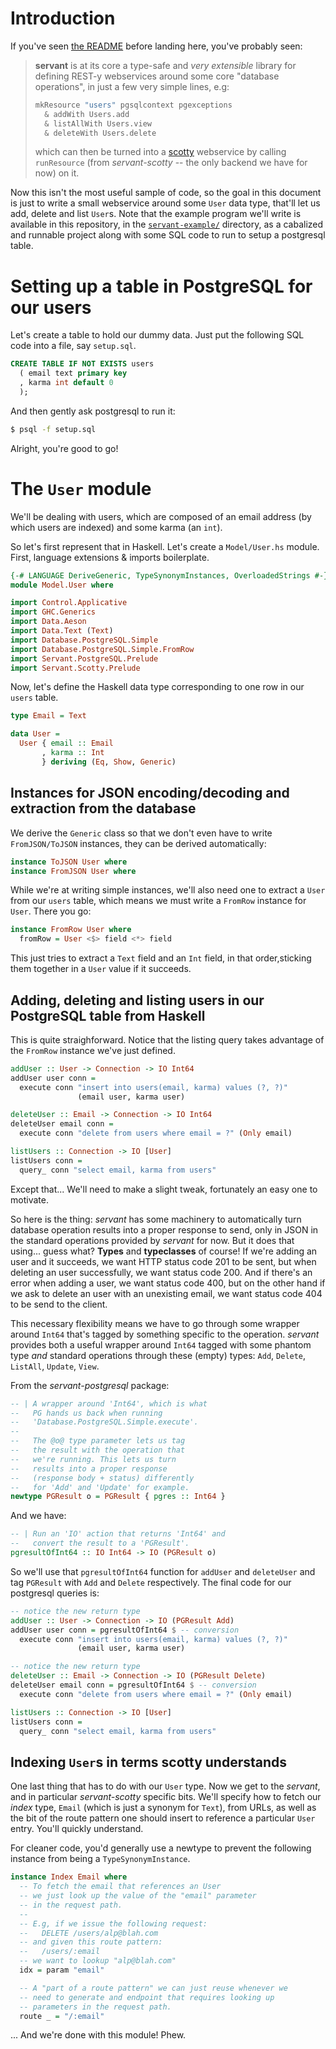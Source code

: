 # Introduction

If you've seen [the README](https://github.com/zalora/servant/blob/master/README.md) before landing here, you've probably seen:

> **servant** is at its core a type-safe and *very extensible* library for defining REST-y webservices around some core "database operations", in just a few very simple lines, e.g:
>
> ``` haskell
> mkResource "users" pgsqlcontext pgexceptions
>   & addWith Users.add
>   & listAllWith Users.view
>   & deleteWith Users.delete
> ```
>
> which can then be turned into a [scotty](http://hackage.haskell.org/package/scotty) webservice by calling `runResource` (from *servant-scotty* -- the only backend we have for now) on it.

Now this isn't the most useful sample of code, so the goal in this document is just to write a small webservice around some `User` data type, that'll let us add, delete and list `User`s. Note that the example program we'll write is available in this repository, in the [`servant-example/`](https://github.com/zalora/servant/tree/master/servant-example) directory, as a cabalized and runnable project along with some SQL code to run to setup a postgresql table.

# Setting up a table in PostgreSQL for our users

Let's create a table to hold our dummy data. Just put the following SQL code into a file, say `setup.sql`.

``` sql
CREATE TABLE IF NOT EXISTS users
  ( email text primary key
  , karma int default 0
  );
```

And then gently ask postgresql to run it:

``` bash
$ psql -f setup.sql
```

Alright, you're good to go!

# The `User` module

We'll be dealing with users, which are composed of an email address (by which users are indexed) and some karma (an `int`).

So let's first represent that in Haskell. Let's create a `Model/User.hs` module. First, language extensions & imports boilerplate.

``` haskell
{-# LANGUAGE DeriveGeneric, TypeSynonymInstances, OverloadedStrings #-}
module Model.User where

import Control.Applicative
import GHC.Generics
import Data.Aeson
import Data.Text (Text)
import Database.PostgreSQL.Simple
import Database.PostgreSQL.Simple.FromRow
import Servant.PostgreSQL.Prelude
import Servant.Scotty.Prelude
```

Now, let's define the Haskell data type corresponding to one row in our `users` table.

``` haskell
type Email = Text

data User =
  User { email :: Email
       , karma :: Int
       } deriving (Eq, Show, Generic)
```

## Instances for JSON encoding/decoding and extraction from the database
We derive the `Generic` class so that we don't even have to write `FromJSON/ToJSON` instances, they can be derived automatically:

``` haskell
instance ToJSON User where
instance FromJSON User where
```

While we're at writing simple instances, we'll also need one to extract a `User` from our `users` table, which means we must write a `FromRow` instance for `User`. There you go:

``` haskell
instance FromRow User where
  fromRow = User <$> field <*> field
```

This just tries to extract a `Text` field and an `Int` field, in that order,sticking them together in a `User` value if it succeeds.

## Adding, deleting and listing users in our PostgreSQL table from Haskell

This is quite straighforward. Notice that the listing query takes advantage of the `FromRow` instance we've just defined.

``` haskell
addUser :: User -> Connection -> IO Int64
addUser user conn =
  execute conn "insert into users(email, karma) values (?, ?)"
               (email user, karma user)

deleteUser :: Email -> Connection -> IO Int64
deleteUser email conn =
  execute conn "delete from users where email = ?" (Only email)

listUsers :: Connection -> IO [User]
listUsers conn =
  query_ conn "select email, karma from users"
```

Except that... We'll need to make a slight tweak, fortunately an easy one to motivate.

So here is the thing: *servant* has some machinery to automatically turn database operation results into a proper response to send, only in JSON in the standard operations provided by *servant* for now. But it does that using... guess what? **Types** and **typeclasses** of course! If we're adding an user and it succeeds, we want HTTP status code 201 to be sent, but when deleting an user successfully, we want status code 200. And if there's an error when adding a user, we want status code 400, but on the other hand if we ask to delete an user with an unexisting email, we want status code 404 to be send to the client.

This necessary flexibility means we have to go through some wrapper around `Int64` that's tagged by something specific to the operation. *servant* provides both a useful wrapper around `Int64` tagged with some phantom type *and* standard operations through these (empty) types: `Add`, `Delete`, `ListAll`, `Update`, `View`.

From the *servant-postgresql* package:

``` haskell
-- | A wrapper around 'Int64', which is what
--   PG hands us back when running
--   'Database.PostgreSQL.Simple.execute'.
--
--   The @o@ type parameter lets us tag
--   the result with the operation that
--   we're running. This lets us turn
--   results into a proper response
--   (response body + status) differently
--   for 'Add' and 'Update' for example.
newtype PGResult o = PGResult { pgres :: Int64 }
```

And we have:

``` haskell
-- | Run an 'IO' action that returns 'Int64' and
--   convert the result to a 'PGResult'.
pgresultOfInt64 :: IO Int64 -> IO (PGResult o)
```

So we'll use that `pgresultOfInt64` function for `addUser` and `deleteUser` and tag `PGResult` with `Add` and `Delete` respectively. The final code for our postgresql queries is:

``` haskell
-- notice the new return type
addUser :: User -> Connection -> IO (PGResult Add)
addUser user conn = pgresultOfInt64 $ -- conversion
  execute conn "insert into users(email, karma) values (?, ?)"
               (email user, karma user)

-- notice the new return type
deleteUser :: Email -> Connection -> IO (PGResult Delete)
deleteUser email conn = pgresultOfInt64 $ -- conversion
  execute conn "delete from users where email = ?" (Only email)

listUsers :: Connection -> IO [User]
listUsers conn =
  query_ conn "select email, karma from users"
```

## Indexing `User`s in terms scotty understands

One last thing that has to do with our `User` type. Now we get to the *servant*, and in particular *servant-scotty* specific bits. We'll specify how to fetch our *index* type, `Email` (which is just a synonym for `Text`), from URLs, as well as the bit of the route pattern one should insert to reference a particular `User` entry. You'll quickly understand.

For cleaner code, you'd generally use a newtype to prevent the following instance from being a `TypeSynonymInstance`.

``` haskell
instance Index Email where
  -- To fetch the email that references an User
  -- we just look up the value of the "email" parameter
  -- in the request path.
  --
  -- E.g, if we issue the following request:
  --   DELETE /users/alp@blah.com
  -- and given this route pattern:
  --   /users/:email
  -- we want to lookup "alp@blah.com"
  idx = param "email"

  -- A "part of a route pattern" we can just reuse whenever we
  -- need to generate and endpoint that requires looking up
  -- parameters in the request path.
  route _ = "/:email"
```

... And we're done with this module! Phew.
